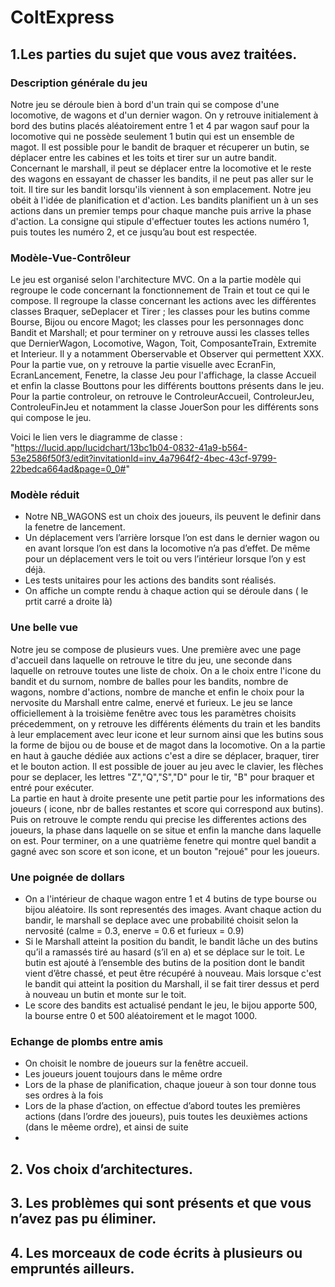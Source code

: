 # ColtExpress


## 1.Les parties du sujet que vous avez traitées.

### Description générale du jeu
Notre jeu se déroule bien à bord d'un train qui se compose d'une locomotive, de wagons et d'un dernier wagon. On y retrouve initialement
à bord des butins placés aléatoirement entre 1 et 4 par wagon sauf pour la locomotive qui ne possède seulement 1 butin qui est un ensemble
de magot. Il est possible pour le bandit de braquer et récuperer un butin, se déplacer entre les cabines et les toits et tirer sur un autre
bandit. Concernant le marshall, il peut se déplacer entre la locomotive et le reste des wagons en essayant de chasser les bandits, il ne peut pas aller sur le toit. Il tire sur les bandit lorsqu'ils 
viennent à son emplacement. Notre jeu obéit à l'idée de planification et d'action. Les bandits planifient un à un ses actions dans un premier temps pour chaque manche puis arrive 
la phase d'action. La consigne qui stipule d'effectuer toutes les actions numéro 1, puis toutes les numéro 2, et ce jusqu’au bout est respectée.

### Modèle-Vue-Contrôleur
Le jeu est organisé selon l'architecture MVC. On a la partie modèle qui regroupe le code concernant la fonctionnement de Train et tout ce qui le compose. 
Il regroupe la classe concernant les actions avec les différentes classes Braquer, seDeplacer et Tirer ; les classes pour les butins comme 
Bourse, Bijou ou encore Magot; les classes pour les personnages donc Bandit et Marshall; et pour terminer on y retrouve aussi les classes telles que DernierWagon, Locomotive, 
Wagon, Toit, ComposanteTrain, Extremite et Interieur. Il y a notamment Oberservable et Observer qui permettent XXX.
Pour la partie vue, on y retrouve la partie visuelle avec EcranFin, EcranLancement, Fenetre, la classe Jeu pour l'affichage, la classe Accueil et enfin la classe Bouttons pour les différents 
bouttons présents dans le jeu. 
Pour la partie controleur, on retrouve le ControleurAccueil, ControleurJeu, ControleuFinJeu et notamment la classe JouerSon pour les différents sons
qui compose le jeu. 

Voici le lien vers le diagramme de classe : "https://lucid.app/lucidchart/13bc1b04-0832-41a9-b564-53e2586f50f3/edit?invitationId=inv_4a7964f2-4bec-43cf-9799-22bedca664ad&page=0_0#"

### Modèle réduit
- Notre NB_WAGONS est un choix des joueurs, ils peuvent le definir dans la fenetre de lancement. 
- Un déplacement vers l’arrière lorsque l’on est dans le dernier wagon ou en avant lorsque l’on est dans la locomotive n’a pas d’effet. De même pour un déplacement
  vers le toit ou vers l’intérieur lorsque l’on y est déjà.
- Les tests unitaires pour les actions des bandits sont réalisés.
- On affiche un compte rendu à chaque action qui se déroule dans ( le prtit carré a droite là)

### Une belle vue
Notre jeu se compose de plusieurs vues. Une première avec une page d'accueil dans laquelle on retrouve le titre du jeu, une seconde dans laquelle on retrouve toutes une liste de choix. On a le choix entre
l'icone du bandit et du surnom, nombre de balles pour les bandits, nombre de wagons, nombre d'actions, nombre de manche et enfin le choix pour la nervosite du Marshall entre calme, enervé et furieux. Le jeu se 
lance officiellement à la troisième fenêtre avec tous les paramètres choisits précedemment, on y retrouve les différents éléments du train et les bandits à leur emplacement avec leur icone et leur surnom ainsi que les butins
sous la forme de bijou ou de bouse et de magot dans la locomotive. 
On a la partie en haut à gauche dédiée aux actions c'est a dire se déplacer, braquer, tirer et le bouton action. Il est possible de jouer au jeu avec le clavier, les flèches pour se deplacer, 
les lettres "Z","Q","S","D" pour le tir, "B" pour braquer et entré pour exécuter.  
La partie en haut à droite presente une petit partie pour les informations des joueurs ( icone, nbr de balles restantes et score qui correspond aux butins). Puis on retrouve
le compte rendu qui precise les differentes actions des joueurs, la phase dans laquelle on se situe et enfin la manche dans laquelle on est. 
Pour terminer, on a une quatrième fenetre qui montre quel bandit a gagné avec son score et son icone, et un bouton "rejoué" pour les joueurs. 

### Une poignée de dollars
- On a l'intérieur de chaque wagon entre 1 et 4 butins de type bourse ou bijou aléatoire. Ils sont representés des images. Avant chaque action du bandir, le marshall se deplace avec une probabilité
choisit selon la nervosité (calme = 0.3, enerve = 0.6 et furieux = 0.9)
- Si le Marshall atteint la position du bandit, le bandit lâche un des butins qu’il a ramassés tiré au hasard (s’il en a) et se déplace sur le toit. Le butin est ajouté 
à l’ensemble des butins de la position dont le bandit vient d’être chassé, et peut être récupéré à nouveau.
Mais lorsque c'est le bandit qui atteint la position du Marshall, il se fait tirer dessus et perd à nouveau un butin et monte sur le toit.  
- Le score des bandits est actualisé pendant le jeu, le bijou apporte 500, la bourse entre 0 et 500 aléatoirement et le magot 1000. 

### Echange de plombs entre amis
- On choisit le nombre de joueurs sur la fenêtre accueil.
- Les joueurs jouent toujours dans le même ordre
- Lors de la phase de planification, chaque joueur à son tour donne tous ses ordres à la fois
- Lors de la phase d’action, on effectue d’abord toutes les premières actions (dans l’ordre des joueurs), puis toutes les deuxièmes actions (dans le mêeme ordre), et ainsi de suite
- 



## 2. Vos choix d’architectures.
## 3. Les problèmes qui sont présents et que vous n’avez pas pu éliminer.
## 4. Les morceaux de code écrits à plusieurs ou empruntés ailleurs.
   




